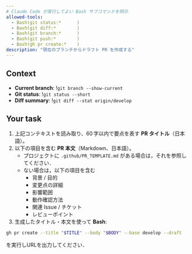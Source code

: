 ```yaml
---
# Claude Code が実行してよい Bash サブコマンドを明示
allowed-tools:
  - Bash(git status:*      )
  - Bash(git diff:*        )
  - Bash(git branch:*      )
  - Bash(git push:*        )
  - Bash(gh pr create:*    )
description: "現在のブランチからドラフト PR を作成する"
---
```


## Context
- **Current branch**: !`git branch --show-current`
- **Git status**:     !`git status --short`
- **Diff summary**:   !`git diff --stat origin/develop`

## Your task
1. 上記コンテキストを読み取り、60 字以内で要点を表す **PR タイトル**（日本語）。
2. 以下の項目を含む **PR 本文**（Markdown、日本語）。
    - プロジェクトに `.github/PR_TEMPLATE.md` がある場合は，それを参照してください．
    - ない場合は，以下の項目を含む
        - 背景 / 目的  
        - 変更点の詳細  
        - 影響範囲  
        - 動作確認方法  
        - 関連 Issue / チケット  
        - レビューポイント
3. 生成したタイトル・本文を使って **Bash**: 
```bash
gh pr create --title "$TITLE" --body "$BODY" --base develop --draft
```
を実行しURLを出力してください．